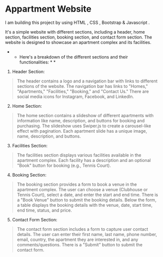 # Appartment Website
I am building this project by using HTML , CSS , Bootstrap & Javascript . 

It's a simple website with different sections, including a header, home section, facilities section, booking section, and contact form section. The website is designed to showcase an apartment complex and its facilities. 

*  *  Here's a breakdown of the different sections and their functionalities:  *  *

1. Header Section:

> The header contains a logo and a navigation bar with links to different sections of the website.
> The navigation bar has links to "Homes," "Apartments," "Facilities," "Booking," and "Contact Us."
> There are social media icons for Instagram, Facebook, and LinkedIn.

2. Home Section:

> The home section contains a slideshow of different apartments with information like name, description, and buttons for booking and purchasing.
> The slideshow uses Swiper.js to create a carousel-like effect with pagination.
> Each apartment slide has a unique image, name, description, and buttons.

3. Facilities Section:

> The facilities section displays various facilities available in the apartment complex.
> Each facility has a description and an optional "Book" button for booking (e.g., Tennis Court).

4. Booking Section:

> The booking section provides a form to book a venue in the apartment complex.
> The user can choose a venue (Clubhouse or Tennis Court), select a date, and enter the start and end time.
> There is a "Book Venue" button to submit the booking details.
> Below the form, a table displays the booking details with the venue, date, start time, end time, status, and price.

5. Contact Form Section:

> The contact form section includes a form to capture user contact details.
> The user can enter their first name, last name, phone number, email, country, the apartment they are interested in, and any comments/questions.
> There is a "Submit" button to submit the contact form.

